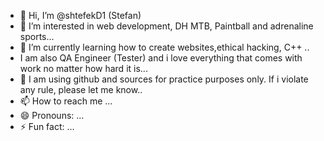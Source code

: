 - 👋 Hi, I’m @shtefekD1 (Stefan)
- 👀 I’m interested in web development, DH MTB, Paintball and adrenaline sports...
- 🌱 I’m currently learning how to create websites,ethical hacking, C++ ..
- I am also QA Engineer (Tester) and i love everything that comes with work no matter how hard it is...
- 💞️ I am using github and sources for practice purposes only. If i violate any rule, please let me know..
- 📫 How to reach me ...
- 😄 Pronouns: ...
- ⚡ Fun fact: ...

<!---
shtefekD1/shtefekD1 is a ✨ special ✨ repository because its `README.md` (this file) appears on your GitHub profile.
You can click the Preview link to take a look at your changes.
--->
